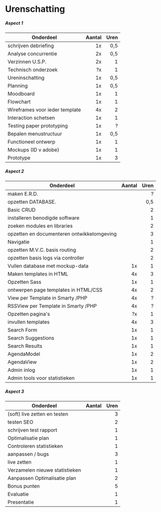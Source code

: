   # Urenschatting

##### Aspect 1
| Onderdeel        | Aantal           |  Uren           |
| ------------- |-------------:|-------------:| 
| schrijven debriefing           |   1x    |0,5| 
| Analyse concurrentie           |   2x    |0,5| 
| Verzinnen U.S.P.               |   2x    | 1 |
| Technisch onderzoek            |   ?x    | 1 | 
| Ureninschatting                |   1x    |0,5| 
| Planning                       |   1x    |0,5|
| Moodboard                      |   1x    | 1 |
| Flowchart                      |   1x    | 1 |
| Wireframes voor ieder template |   4x    | 2 |
| Interaction schetsen           |   1x    | 1 |
| Testing paper prototyping      |   1x    | ? |
| Bepalen menustructuur          |   1x    |0,5|
| Functioneel ontwerp            |   1x    | 1 |
| Mockups (ID v adobe)           |   1x    | 1 |
| Prototype                      |   1x    | 3 |

##### Aspect 2
| Onderdeel        | Aantal           |  Uren           |
| ------------- |-------------:|-------------:| 
| maken E.R.D.                               |       | ? |
| opzetten DATABASE.                         |       |0,5|
| Basic CRUD                                 |       | 2 |
| installeren benodigde software             |       | 1 |
| zoeken modules en libraries                |       | 2 |
| opzetten en documenteren ontwikkelomgeving |       | 3 |
| Navigatie                                  |       | 1 |
| opzetten M.V.C. basis routing              |       | 2 |
| opzetten basis logs via controller         |       | 2 |
| Vullen database met mockup-data            |   1x  | 1 | 
| Maken templates in HTML                    |   4x  | 3 | 
| Opzetten Sass                              |   1x  | 1 | 
| ontwerpen page templates in HTML/CSS       |   4x  | 2 | 
| View per Template in Smarty /PHP           |   4x  | ? | 
| RSSView per Template in Smarty /PHP        |   4x  | ? | 
| Opzetten pagina's                          |  ?x   | 1 | 
| invullen templates                         |   4x  | 3 | 
| Search Form                                |   1x  | 1 | 
| Search Suggestions                         |   1x  | 1 | 
| Search Results                             |   1x  | 1 | 
| AgendaModel                                |   1x  | 2 | 
| AgendaView                                 |   1x  | 2 | 
| Admin inlog                                |   1x  | 1 | 
| Admin tools voor statistieken              |   1x  | 1 | 

##### Aspect 3
| Onderdeel        | Aantal           |  Uren           |
| ------------- |-------------:|-------------:| 
| (soft) live zetten en testen   |       | 3 |
| testen SEO                     |       | 2 |
| schrijven test rapport         |       | 1 |
| Optimalisatie plan             |       | 1 |
| Controleren statistieken       |       | 1 |
| aanpassen / bugs               |       | 3 |
| live zetten                    |       | 1 |
| Verzamelen nieuwe statistieken |       | 1 |
| Aanpassen Optimalisatie plan   |       | 2 |
| Bonus punten                   |       | 5 |
| Evaluatie                      |       | 1 |
| Presentatie                    |       | 1 |
